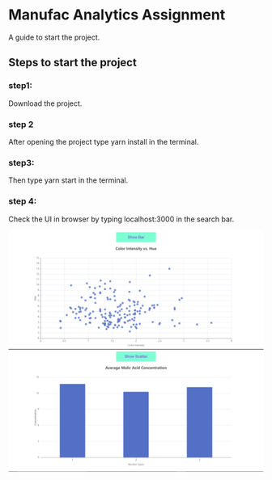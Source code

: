 # Manufac Analytics Assignment

A guide to start the project.

## Steps to start the project

### step1:

Download the project.

### step 2

After opening the project type yarn install in the terminal.

### step3:

Then type yarn start in the terminal.

### step 4:

Check the UI in browser by typing localhost:3000 in the search bar.

<img src="./src/assets/image1.png" alt="Image 1" title="Image 1">
<img src="./src/assets/image2.png" alt="Image 2" title="Image 2">
